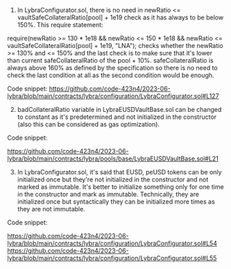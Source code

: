 1. In LybraConfigurator.sol, there is no need in newRatio <= vaultSafeCollateralRatio[pool] + 1e19 check as it has always to be below 150%. This require statement:

require(newRatio >= 130 * 1e18 && newRatio <= 150 * 1e18 && newRatio <= vaultSafeCollateralRatio[pool] + 1e19, "LNA"); checks whether the newRatio >= 130% and <= 150% and the last check is to make sure that it's lower than
current safeCollateralRatio of the pool + 10%. safeCollateralRatio is always above 160% as defined by the specification so there is no need to check the last condition at all as the second condition would be enough.

Code snippet: https://github.com/code-423n4/2023-06-lybra/blob/main/contracts/lybra/configuration/LybraConfigurator.sol#L127

2. badCollateralRatio variable in LybraEUSDVaultBase.sol can be changed to constant as it's predetermined and not initialized in the constructor (also this can be considered as gas optimization).

Code snippet:

https://github.com/code-423n4/2023-06-lybra/blob/main/contracts/lybra/pools/base/LybraEUSDVaultBase.sol#L21

3. In LybraConfigurator.sol, it's said that EUSD, peUSD tokens can be only initialized once but they're not initialized in the constructor and not marked as immutable. It's better to initialize something only for one time in the constructor and mark as immutable. Technically, they are initialized once but syntactically they can be initialized more times as they are not immutable.

Code snippet:

https://github.com/code-423n4/2023-06-lybra/blob/main/contracts/lybra/configuration/LybraConfigurator.sol#L54
https://github.com/code-423n4/2023-06-lybra/blob/main/contracts/lybra/configuration/LybraConfigurator.sol#L55

